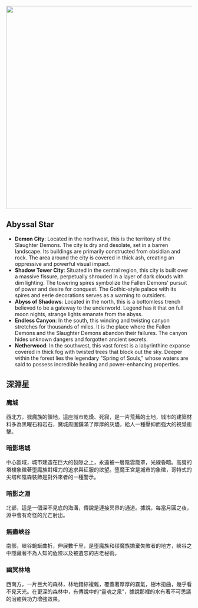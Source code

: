 
<p align="center">
  <img src="https://github.com/BRC1024Rootverse/Rootverse/assets/170728893/0ec83d16-ac91-4fb0-a3f9-ad6761ddcee5" width="550" />


## Abyssal Star
- **Demon City**: Located in the northwest, this is the territory of the Slaughter Demons. The city is dry and desolate, set in a barren landscape. Its buildings are primarily constructed from obsidian and rock. The area around the city is covered in thick ash, creating an oppressive and powerful visual impact.
- **Shadow Tower City**: Situated in the central region, this city is built over a massive fissure, perpetually shrouded in a layer of dark clouds with dim lighting. The towering spires symbolize the Fallen Demons' pursuit of power and desire for conquest. The Gothic-style palace with its spires and eerie decorations serves as a warning to outsiders.
- **Abyss of Shadows**: Located in the north, this is a bottomless trench believed to be a gateway to the underworld. Legend has it that on full moon nights, strange lights emanate from the abyss.
- **Endless Canyon**: In the south, this winding and twisting canyon stretches for thousands of miles. It is the place where the Fallen Demons and the Slaughter Demons abandon their failures. The canyon hides unknown dangers and forgotten ancient secrets.
- **Netherwood**: In the southwest, this vast forest is a labyrinthine expanse covered in thick fog with twisted trees that block out the sky. Deeper within the forest lies the legendary "Spring of Souls," whose waters are said to possess incredible healing and power-enhancing properties.



## 深淵星
### 魔城
西北方，戮魔族的領地，這座城市乾燥、死寂，是一片荒蕪的土地，城市的建築材料多為黑曜石和岩石，魔城周圍鋪滿了厚厚的灰燼，給人一種壓抑而強大的視覺衝擊。

### 暗影塔城
中心區域，城市建造在巨大的裂隙之上，永遠被一層陰雲籠罩，光線昏暗。高聳的塔樓象徵著堕魔族對權力的追求與征服的欲望。堕魔王宮是城市的象徵，哥特式的尖塔和陰森裝飾是對外來者的一種警示。

### 暗影之淵
北部，這是一個深不見底的海溝，傳說是連接冥界的通道。據說，每當月圓之夜，淵中會有奇怪的光芒射出。

### 無盡峽谷
南部，峽谷蜿蜒曲折，伸展數千里，是堕魔族和缪魔族拋棄失敗者的地方，峽谷之中隱藏著不為人知的危險以及被遺忘的古老秘術。

### 幽冥林地
西南方，一片巨大的森林，林地錯綜複雜，覆蓋著厚厚的霧氣，樹木扭曲，幾乎看不見天光。在更深的森林中，有傳說中的“靈魂之泉”，據說那裡的水有著不可思議的治癒與功力增強效果。
